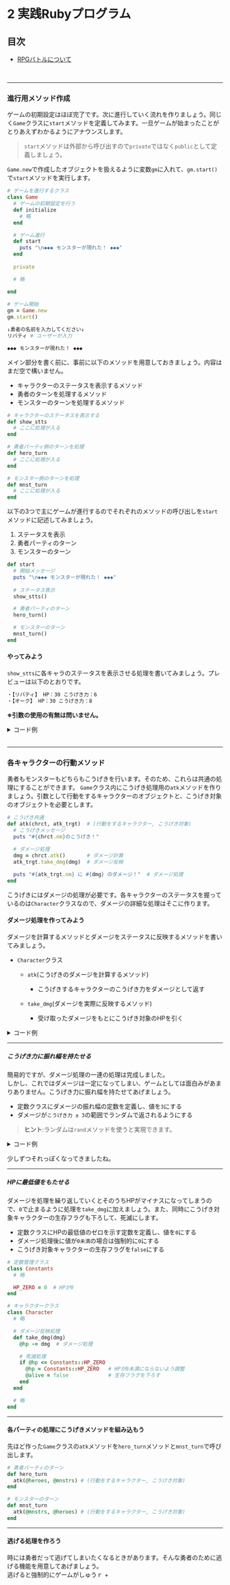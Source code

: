 # 2 実践Rubyプログラム

## 目次
+ [RPGバトルについて](#rpgバトルについて)

<br>

---

### 進行用メソッド作成

ゲームの初期設定はほぼ完了です。次に進行していく流れを作りましょう。同じく`Game`クラスに`start`メソッドを定義してみます。一旦ゲームが始まったことがとりあえずわかるようにアナウンスします。
>`start`メソッドは外部から呼び出すので`private`ではなく`public`として定義しましょう。

`Game.new`で作成したオブジェクトを扱えるように変数`gm`に入れて、`gm.start()`で`start`メソッドを実行します。

```rb
# ゲームを進行するクラス
class Game
  # ゲームの初期設定を行う
  def initialize
    # 略
  end

  # ゲーム進行
  def start
    puts "\n◆◆◆ モンスターが現れた！ ◆◆◆"
  end
  
  private

  # 略

end
  
# ゲーム開始
gm = Game.new
gm.start()
```
```sh
↓勇者の名前を入力してください↓
リバティ # ユーザーが入力

◆◆◆ モンスターが現れた！ ◆◆◆
```

メイン部分を書く前に、事前に以下のメソッドを用意しておきましょう。内容はまだ空で構いません。

+ キャラクターのステータスを表示するメソッド  
+ 勇者のターンを処理するメソッド  
+ モンスターのターンを処理するメソッド  

```rb
# キャラクターのステータスを表示する
def show_stts
  # ここに処理が入る
end

# 勇者パーティ側のターンを処理
def hero_turn
  # ここに処理が入る
end

# モンスター側のターンを処理
def mnst_turn
  # ここに処理が入る
end
```

以下の3つで主にゲームが進行するのでそれぞれのメソッドの呼び出しを`start`メソッドに記述してみましょう。

1. ステータスを表示
1. 勇者パーティのターン
1. モンスターのターン


```rb
def start 
  # 開始メッセージ
  puts "\n◆◆◆ モンスターが現れた！ ◆◆◆"
  
  # ステータス表示
  show_stts()

  # 勇者パーティのターン
  hero_turn()

  # モンスターのターン
  mnst_turn()
end
```

#### やってみよう
`show_stts`に各キャラのステータスを表示させる処理を書いてみましょう。プレビューは以下のとおりです。
```sh
・【リバティ】 HP：30 こうげき力：6
・【オーク】 HP：30 こうげき力：8
```

**※引数の使用の有無は問いません。**

<details>
<summary>コード例</summary>

```rb
# 例1
def show_stts
  puts "・【#{@heroes.nm}】 HP：#{@heroes.hp} こうげき力：#{@heroes.atk_pwr}"
  puts "・【#{@mnstrs.nm}】 HP：#{@mnstrs.hp} こうげき力：#{@mnstrs.atk_pwr}"
end
```
```rb
# 例2 引数を使った場合

# ゲーム進行
def start 
  # 略

  # ステータス表示
  show_stts(@heroes)  # 勇者パーティ表示
  show_stts(@mnstrs)  # モンスターパーティ表示

  # 略
end

# ステータス表示
def show_stts(chrct)
  puts "・【#{chrct.nm}】 HP：#{chrct.hp} こうげき力：#{chrct.atk_pwr}"
end
```
</details>

<br>

---

### 各キャラクターの行動メソッド

勇者もモンスターもどちらもこうげきを行います。そのため、これらは共通の処理にすることができます。
`Game`クラス内にこうげき処理用の`atk`メソッドを作りましょう。引数として行動をするキャラクターのオブジェクトと、こうげき対象のオブジェクトを必要とします。

```rb
# こうげき共通
def atk(chrct, atk_trgt)  # (行動をするキャラクター, こうげき対象)
  # こうげきメッセージ
  puts "#{chrct.nm}のこうげき！"
  
  # ダメージ処理
  dmg = chrct.atk()       # ダメージ計算
  atk_trgt.take_dmg(dmg)  # ダメージ反映

  puts "#{atk_trgt.nm} に #{dmg} のダメージ！"  # ダメージ処理
end
```

こうげきにはダメージの処理が必要です。各キャラクターのステータスを握っているのは`Character`クラスなので、ダメージの詳細な処理はそこに作ります。

#### ダメージ処理を作ってみよう

ダメージを計算するメソッドとダメージをステータスに反映するメソッドを書いてみましょう。

+ `Character`クラス

  + `atk`(こうげきのダメージを計算するメソッド)
    + こうげきするキャラクターのこうげき力をダメージとして返す

  + `take_dmg`(ダメージを実際に反映するメソッド)
    + 受け取ったダメージをもとにこうげき対象のHPを引く

<details>
<summary>コード例</summary>

```rb
class Character
  # 略

  # ダメージ計算処理
  def atk
    @atk_pwr  # ダメージ
  end

  # ダメージ反映処理
  def take_dmg(dmg)
    @hp -= dmg  # ダメージ処理
  end
end
```
</details>

---

##### こうげき力に振れ幅を持たせる
簡易的ですが、ダメージ処理の一連の処理は完成しました。  
しかし、これではダメージは一定になってしまい、ゲームとしては面白みがあまりありません。こうげき力に振れ幅を持たせてあげましょう。

+ 定数クラスにダメージの振れ幅の定数を定義し、値を`3`にする
+ ダメージが`こうげき力 ± 3`の範囲でランダムで返されるようにする

>**ヒント**:ランダムは`rand`メソッドを使うと実現できます。

<details>
<summary>コード例</summary>

```rb
# 定数管理クラス
class Constants
  # 略

  ATK_POW_VARIATION = 3  # こうげき力の触れ幅
end

# キャラクタークラス
class Character
  # 略

  # ダメージ計算処理
  def atk
    # ランダムダメージ(こうげき力±振れ幅)
    rand(@atk_pwr - Constants::ATK_POW_VARIATION..@atk_pwr + Constants::ATK_POW_VARIATION) 
  end

  # 略
end
```
</details>

少しずつそれっぽくなってきましたね。  

---

##### HPに最低値をもたせる
ダメージを処理を繰り返していくとそのうちHPがマイナスになってしまうので、`0`で止まるように処理を`take_dmg`に加えましょう。また、同時にこうげき対象キャラクターの生存フラグも下ろして、死滅にします。

+ 定数クラスにHPの最低値のゼロを示す定数を定義し、値を`0`にする
+ ダメージ処理後に値が`0未満`の場合は強制的に`0`にする
+ こうげき対象キャラクターの生存フラグを`false`にする

```rb
# 定数管理クラス
class Constants
  # 略

  HP_ZERO = 0  # HPが0
end

# キャラクタークラス
class Character
  # 略

  # ダメージ反映処理
  def take_dmg(dmg)
    @hp -= dmg  # ダメージ処理

    # 死滅処理
    if @hp <= Constants::HP_ZERO
      @hp = Constants::HP_ZERO   # HPが0未満にならないよう調整 
      @alive = false             # 生存フラグを下ろす
    end
  end

  # 略
end
```

---

#### 各パーティの処理にこうげきメソッドを組み込もう

先ほど作った`Game`クラスの`atk`メソッドを`hero_turn`メソッドと`mnst_turn`で呼び出します。

```rb
# 勇者パーティのターン
def hero_turn
  atk(@heroes, @mnstrs) # (行動をするキャラクター, こうげき対象)
end

# モンスターのターン
def mnst_turn
  atk(@mnstrs, @heroes) # (行動をするキャラクター, こうげき対象)
end
```

---

#### 逃げる処理を作ろう

時には勇者だって逃げてしまいたくなるときがあります。そんな勇者のために逃げる機能を用意してあげましょう。  
逃げると強制的にゲームがしゅうｒ
+  